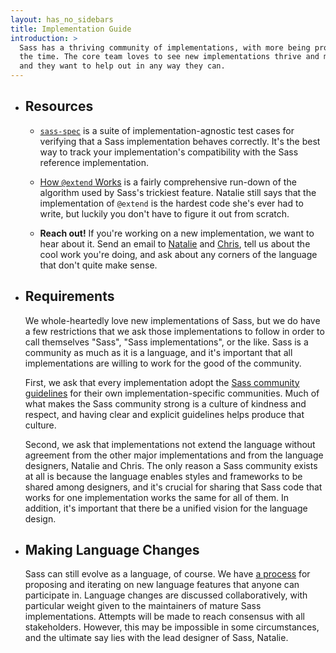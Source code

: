 ```yaml
---
layout: has_no_sidebars
title: Implementation Guide
introduction: >
  Sass has a thriving community of implementations, with more being produced all
  the time. The core team loves to see new implementations thrive and mature,
  and they want to help out in any way they can.
---
```


<ul class="list-tiled">
<li>

## Resources

- [`sass-spec`](https://github.com/sass/sass-spec) is a suite of
  implementation-agnostic test cases for verifying that a Sass
  implementation behaves correctly. It's the best way to track your
  implementation's compatibility with the Sass reference implementation.

- [How `@extend` Works](https://gist.github.com/nex3/7609394) is a
  fairly comprehensive run-down of the algorithm used by Sass's
  trickiest feature. Natalie still says that the implementation of
  `@extend` is the hardest code she's ever had to write, but luckily you
  don't have to figure it out from scratch.

- **Reach out!** If you're working on a new implementation, we want to
  hear about it. Send an email to [Natalie](mailto:nex342@gmail.com) and
  [Chris](mailto:chris@eppsteins.net), tell us about the cool work
  you're doing, and ask about any corners of the language that don't
  quite make sense.

</li>
<li>

## Requirements

We whole-heartedly love new implementations of Sass, but we do have a
few restrictions that we ask those implementations to follow in order to
call themselves "Sass", "Sass implementations", or the like. Sass is a
community as much as it is a language, and it's important that all
implementations are willing to work for the good of the community.

First, we ask that every implementation adopt the [Sass community
guidelines](/community-guidelines) for their own implementation-specific
communities. Much of what makes the Sass community strong is a culture
of kindness and respect, and having clear and explicit guidelines helps
produce that culture.

Second, we ask that implementations not extend the language without
agreement from the other major implementations and from the language
designers, Natalie and Chris. The only reason a Sass community exists at
all is because the language enables styles and frameworks to be shared
among designers, and it's crucial for sharing that Sass code that works
for one implementation works the same for all of them. In addition, it's
important that there be a unified vision for the language design.

</li>
<li>

## Making Language Changes

Sass can still evolve as a language, of course. We have [a process][] for
proposing and iterating on new language features that anyone can
participate in. Language changes are discussed collaboratively, with
particular weight given to the maintainers of mature Sass implementations.
Attempts will be made to reach consensus with all stakeholders. However,
this may be impossible in some circumstances, and the ultimate say lies
with the lead designer of Sass, Natalie.

[a process]: https://github.com/sass/sass/blob/main/CONTRIBUTING.md

</li>
</ul>
